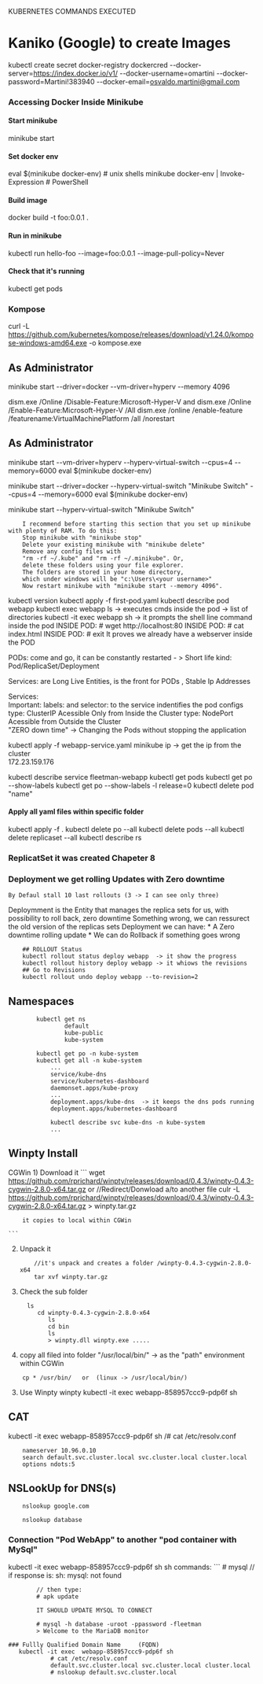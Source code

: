 KUBERNETES COMMANDS EXECUTED


# Kaniko (Google) to create Images
kubectl create secret docker-registry dockercred --docker-server=https://index.docker.io/v1/ --docker-username=omartini --docker-password=Martini!383940 --docker-email=osvaldo.martini@gmail.com

### Accessing Docker Inside Minikube
#### Start minikube
minikube start
#### Set docker env
eval $(minikube docker-env)             # unix shells
minikube docker-env | Invoke-Expression # PowerShell
#### Build image
docker build -t foo:0.0.1 .
#### Run in minikube
kubectl run hello-foo --image=foo:0.0.1 --image-pull-policy=Never
#### Check that it's running
kubectl get pods

### Kompose
curl -L https://github.com/kubernetes/kompose/releases/download/v1.24.0/kompose-windows-amd64.exe -o kompose.exe

## As Administrator
minikube start --driver=docker --vm-driver=hyperv --memory 4096

dism.exe /Online /Disable-Feature:Microsoft-Hyper-V
and
dism.exe /Online /Enable-Feature:Microsoft-Hyper-V /All
dism.exe /online /enable-feature /featurename:VirtualMachinePlatform /all /norestart

## As Administrator
minikube start --vm-driver=hyperv --hyperv-virtual-switch --cpus=4 --memory=6000 eval $(minikube docker-env)

minikube start --driver=docker --hyperv-virtual-switch "Minikube Switch" --cpus=4 --memory=6000 eval $(minikube docker-env)

minikube start --hyperv-virtual-switch "Minikube Switch"

```
	I recommend before starting this section that you set up minikube with plenty of RAM. To do this:
	Stop minikube with "minikube stop"
	Delete your existing minikube with "minikube delete"
	Remove any config files with 
	"rm -rf ~/.kube" and "rm -rf ~/.minikube". Or, 
	delete these folders using your file explorer. 
	The folders are stored in your home directory, 
	which under windows will be "c:\Users\<your username>"
	Now restart minikube with "minikube start --memory 4096".
```

kubectl version
kubectl apply -f first-pod.yaml
kubectl describe pod webapp
kubectl exec webapp ls   ->  executes cmds inside the pod  -> list of directories
kubectl -it exec webapp sh -> it prompts the shell line command inside the pod
INSIDE POD: # wget http://localhost:80
INSIDE POD: # cat index.html
INSIDE POD: # exit
It proves we already have a webserver inside the POD


PODs: come and go, it can be constantly restarted - > Short life
		kind: Pod/ReplicaSet/Deployment
		
Services: are Long Live Entities, is the front for PODs , Stable Ip Addresses

Services:   
Important:
	labels: and  selector: to the service indentifies the pod configs
	type: ClusterIP Acessible Only from Inside the Cluster 
	type: NodePort Acessible from Outside  the Cluster  
	"ZERO down time" -> Changing the Pods without stopping the application

kubectl apply -f webapp-service.yaml
minikube ip  ->  get the ip from the cluster  
	172.23.159.176

kubectl describe service fleetman-webapp 
kubectl get pods
kubectl get po --show-labels
kubectl get po --show-labels -l release=0
kubectl delete pod "name"

#### Apply all yaml files within specific folder
kubectl apply -f .
kubectl delete po --all
kubectl delete pods --all
kubectl delete replicaset --all
kubectl describe rs

### ReplicatSet it was created Chapeter 8
 

### Deployment we get rolling Updates with Zero downtime
	By Defaul stall 10 last rollouts (3 -> I can see only three)
	
 Deploymment is the Entity that manages the replica sets for us, with possibility to roll back, zero downtime
	Something wrong, we can ressurect the old version of the replicas sets
 Deployment we can have: 
		* A Zero downtime rolling update
		* We can do Rollback if something goes wrong
		
		## ROLLOUT Status
		kubectl rollout status deploy webapp  -> it show the progress
		kubectl rollout history deploy webapp -> it whiows the revisions
		## Go to Revisions
		kubectl rollout undo deploy webapp --to-revision=2
	
## Namespaces
			kubectl get ns
					default
					kube-public
					kube-system
			
			kubectl get po -n kube-system
			kubectl get all -n kube-system
				...
				service/kube-dns
				service/kubernetes-dashboard		
				daemonset.apps/kube-proxy		
				...
				deployment.apps/kube-dns  -> it keeps the dns pods running
				deployment.apps/kubernetes-dashboard
				
				kubectl describe svc kube-dns -n kube-system
				...
		

## Winpty Install
 CGWin
	1) Download it
	```
		wget https://github.com/rprichard/winpty/releases/download/0.4.3/winpty-0.4.3-cygwin-2.8.0-x64.tar.gz
		or
		//Redirect/Donwload a/to another file
		culr -L https://github.com/rprichard/winpty/releases/download/0.4.3/winpty-0.4.3-cygwin-2.8.0-x64.tar.gz > winpty.tar.gz
		
		it copies to local within CGWin
		
	```
2) Unpack it
	```
		//it's unpack and creates a folder /winpty-0.4.3-cygwin-2.8.0-x64
		tar xvf winpty.tar.gz
	```
2) Check the sub folder
	```
	  ls
		 cd winpty-0.4.3-cygwin-2.8.0-x64
			ls
			cd bin
			ls
			> winpty.dll winpty.exe .....
	```		
3) copy all filed into folder "/usr/local/bin/"    -> as the "path" environment within CGWin
```
	cp * /usr/bin/   or  (linux -> /usr/local/bin/)
```
3) Use Winpty
	winpty kubectl -it exec	webapp-858957ccc9-pdp6f sh

## CAT  
kubectl -it exec	webapp-858957ccc9-pdp6f sh
/# cat /etc/resolv.conf
```
	nameserver 10.96.0.10
	search default.svc.cluster.local svc.cluster.local cluster.local
	options ndots:5
```

## NSLookUp for DNS(s)
```
	nslookup google.com
	
	nslookup database
```

### Connection "Pod WebApp" to another "pod container with MySql"	
 kubectl -it exec webapp-858957ccc9-pdp6f sh
	sh commands:
	```
			# mysql
	   // if response is:
	  sh: mysql: not found
			
			// then type:
			# apk update
			
			IT SHOULD UPDATE MYSQL TO CONNECT
			
			# mysql -h database -uroot -ppassword -fleetman
			> Welcome to the MariaDB monitor
```
### Fullly Qualified Domain Name	 (FQDN)
   kubectl -it exec  webapp-858957ccc9-pdp6f sh
			# cat /etc/resolv.conf
			default.svc.cluster.local svc.cluster.local cluster.local
			# nslookup default.svc.cluster.local 



	

